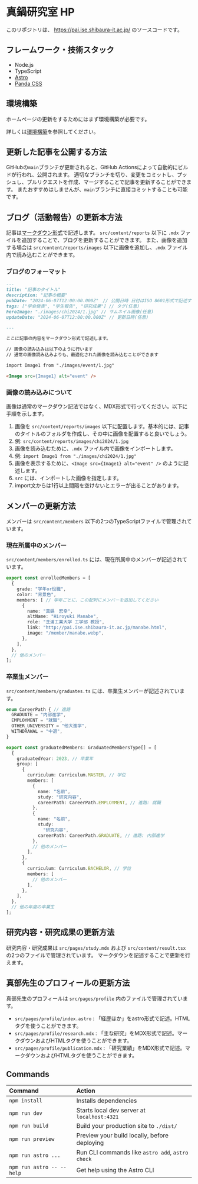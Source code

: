 # 真鍋研究室 HP

このリポジトリは、 https://pai.ise.shibaura-it.ac.jp/ のソースコードです。

## フレームワーク・技術スタック

- Node.js
- TypeScript
- [Astro](https://astro.build/)
- [Panda CSS](https://panda-css.com/)

## 環境構築

ホームページの更新をするためにはまず環境構築が必要です。

詳しくは[環境構築](./environment.md)を参照してください。

## 更新した記事を公開する方法

GitHubの`main`ブランチが更新されると、GitHub Actionsによって自動的にビルドが行われ、公開されます。
適切なブランチを切り、変更をコミットし、プッシュし、プルリクエストを作成、マージすることで記事を更新することができます。
またおすすめはしませんが、`main`ブランチに直接コミットすることも可能です。

## ブログ（活動報告）の更新本方法

記事は[マークダウン形式](https://qiita.com/tbpgr/items/989c6badefff69377da7)で記述します。
`src/content/reports` 以下に `.mdx` ファイルを追加することで、ブログを更新することができます。
また、画像を追加する場合は `src/content/reports/images` 以下に画像を追加し、`.mdx` ファイル内で読み込むことができます。

### ブログのフォーマット

```markdown
---
title: "記事のタイトル"
description: "記事の概要"
pubDate: "2024-06-07T12:00:00.000Z"　// 公開日時 日付はISO 8601形式で記述すること
tags: ["学会発表", "学生報告", "研究成果"] // タグ(任意)
heroImage: "./images/chi2024/1.jpg" // サムネイル画像(任意)
updateDate: "2024-06-07T12:00:00.000Z" // 更新日時(任意)

---

ここに記事の内容をマークダウン形式で記述します。

// 画像の読み込みは以下のように行います
// 通常の画像読み込みよりも、最適化された画像を読み込むことができます

import Image1 from "./images/event/1.jpg"

<Image src={Image1} alt="event" />

```

### 画像の読み込みについて

画像は通常のマークダウン記法ではなく、MDX形式で行ってください。以下に手順を示します。

1. 画像を `src/content/reports/images` 以下に配置します。基本的には、記事のタイトルのフォルダを作成し、その中に画像を配置すると良いでしょう。
  1. 例: `src/content/reports/images/chi2024/1.jpg`
1. 画像を読み込むために、`.mdx` ファイル内で画像をインポートします。
  1. 例: `import Image1 from "./images/chi2024/1.jpg"`
1. 画像を表示するために、`<Image src={Image1} alt="event" />` のように記述します。
  1. `src` には、インポートした画像を指定します。
  1. import文からは1行以上間隔を空けないとエラーが出ることがあります。

## メンバーの更新方法

メンバーは `src/content/members` 以下の2つのTypeScriptファイルで管理されています。

### 現在所属中のメンバー

`src/content/members/enrolled.ts` には、現在所属中のメンバーが記述されています。

```typescript
export const enrolledMembers = [
  {
    grade: "学年or役職",
    color: "背景色",
    members: [ // 学年ごとに、この配列にメンバーを追加してください
      {
        name: "真鍋　宏幸",
        altName: "Hiroyuki Manabe",
        role: "芝浦工業大学 工学部 教授",
        link: "http://pai.ise.shibaura-it.ac.jp/manabe.html",
        image: "/member/manabe.webp",
      },
    ],
  },
  // 他のメンバー
];
```

### 卒業生メンバー

`src/content/members/graduates.ts` には、卒業生メンバーが記述されています。

```typescript
enum CareerPath { // 進路
  GRADUATE = "内部進学",
  EMPLOYMENT = "就職",
  OTHER_UNIVERSITY = "他大進学",
  WITHDRAWAL = "中退",
}

export const graduatedMembers: GraduatedMembersType[] = [
  {
    graduatedYear: 2023, // 卒業年
    group: [
      {
        curriculum: Curriculum.MASTER, // 学位
        members: [
          {
            name: "名前",
            study: "研究内容",
            careerPath: CareerPath.EMPLOYMENT, // 進路: 就職
          },
          {
            name: "名前",
            study:
              "研究内容",
            careerPath: CareerPath.GRADUATE, // 進路: 内部進学
          },
          // 他のメンバー
        ],
      },
      {
        curriculum: Curriculum.BACHELOR, // 学位
        members: [
          // 他のメンバー
        ],
      },
    ],
  },
  // 他の年度の卒業生
];
```

## 研究内容・研究成果の更新方法

研究内容・研究成果は `src/pages/study.mdx` および `src/content/result.tsx` の2つのファイルで管理されています。
マークダウンを記述することで更新を行えます。

## 真部先生のプロフィールの更新方法

真部先生のプロフィールは `src/pages/profile` 内のファイルで管理されています。
- `src/pages/profile/index.astro` : 「経歴ほか」をastro形式で記述。HTMLタグを使うことができます。
- `src/pages/profile/research.mdx` : 「主な研究」をMDX形式で記述。マークダウンおよびHTMLタグを使うことができます。
- `src/pages/profile/publication.mdx` : 「研究業績」をMDX形式で記述。マークダウンおよびHTMLタグを使うことができます。

##  Commands

| Command                   | Action                                           |
| :------------------------ | :----------------------------------------------- |
| `npm install`             | Installs dependencies                            |
| `npm run dev`             | Starts local dev server at `localhost:4321`      |
| `npm run build`           | Build your production site to `./dist/`          |
| `npm run preview`         | Preview your build locally, before deploying     |
| `npm run astro ...`       | Run CLI commands like `astro add`, `astro check` |
| `npm run astro -- --help` | Get help using the Astro CLI                     |
